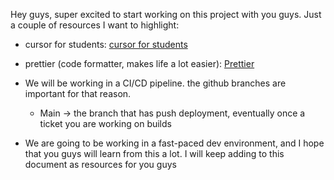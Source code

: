 Hey guys, super excited to start working on this project with you guys. Just a couple of resources I want to highlight:

- cursor for students: [cursor for students](https://cursor.com/students)
- prettier (code formatter, makes life a lot easier): [Prettier](https://www.youtube.com/watch?v=drtxWx1XojI)
- We will be working in a CI/CD pipeline. the github branches are important for that reason.

  - Main -> the branch that has push deployment, eventually once a ticket you are working on builds

- We are going to be working in a fast-paced dev environment, and I hope that you guys will learn from this a lot. I will keep adding to this document as resources for you guys
